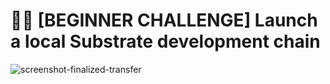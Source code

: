 # 🧑‍💻 [BEGINNER CHALLENGE] Launch a local Substrate development chain

![screenshot-finalized-transfer](screenshot-finalized-transfer.png)
